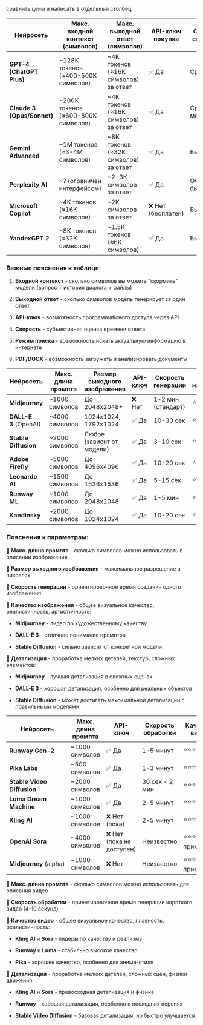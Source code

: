 сравнить цены и написать в отдельный столбец

| Нейросеть                  | Макс. входной контекст (символов)  | Макс. выходной ответ (символов)      | API-ключ покупка  | Средняя скорость  | Режим поиска      | Поддержка PDF/DOCX | цена <br>API-key |
| -------------------------- | ---------------------------------- | ------------------------------------ | ----------------- | ----------------- | ----------------- | ------------------ | ---------------- |
| **GPT-4 (ChatGPT Plus)**   | ~128K токенов (≈400-500K символов) | ~4K токенов (≈16K символов) за ответ | ✅ Да              | Средняя           | ✅ (через Bing)    | ✅ Да               |                  |
| **Claude 3 (Opus/Sonnet)** | ~200K токенов (≈600-800K символов) | ~4K токенов (≈16K символов) за ответ | ✅ Да              | Средняя-медленная | ❌ Нет             | ✅ Да               |                  |
| **Gemini Advanced**        | ~1M токенов (≈3-4M символов)       | ~8K токенов (≈32K символов) за ответ | ✅ Да              | Быстрая           | ✅ Да              | ✅ Да               |                  |
| **Perplexity AI**          | ~? (ограничен интерфейсом)         | ~2-3K символов за ответ              | ✅ Да              | Очень быстрая     | ✅ (основа модели) | ❌ Нет              |                  |
| **Microsoft Copilot**      | ~4K токенов (≈16K символов)        | ~2K символов за ответ                | ❌ Нет (бесплатен) | Быстрая           | ✅ Да              | ❌ Нет              |                  |
| **YandexGPT 2**            | ~8K токенов (≈32K символов)        | ~1.5K токенов (≈6K символов)         | ✅ Да              | Быстрая           | ✅ Да              | ❌ Нет              |                  |


### Важные пояснения к таблице:

1. **Входной контекст** - сколько символов вы можете "скормить" модели (вопрос + история диалога + файлы)
    
2. **Выходной ответ** - сколько символов модель генерирует за один ответ
    
3. **API-ключ** - возможность програмmaticного доступа через API
    
4. **Скорость** - субъективная оценка времени ответа
    
5. **Режим поиска** - возможность искать актуальную информацию в интернете
    
6. **PDF/DOCX** - возможность загружать и анализировать документы






| Нейросеть             | Макс. длина промпта | Размер выходного изображения | API-ключ | Скорость генерации | Качество изображения | Детализация |
| --------------------- | ------------------- | ---------------------------- | -------- | ------------------ | -------------------- | ----------- |
| **Midjourney**        | ~1000 символов      | До 2048x2048+                | ❌ Нет    | 1-2 мин (стандарт) | ⭐⭐⭐⭐⭐                | ⭐⭐⭐⭐⭐       |
| **DALL-E 3** (OpenAI) | ~4000 символов      | 1024x1024, 1792x1024         | ✅ Да     | 10-30 сек          | ⭐⭐⭐⭐                 | ⭐⭐⭐⭐        |
| **Stable Diffusion**  | ~2000 символов      | Любое (зависит от модели)    | ✅ Да     | 3-10 сек           | ⭐⭐⭐-⭐⭐⭐⭐⭐            | ⭐⭐⭐-⭐⭐⭐⭐⭐   |
| **Adobe Firefly**     | ~5000 символов      | До 4096x4096                 | ✅ Да     | 10-20 сек          | ⭐⭐⭐⭐                 | ⭐⭐⭐⭐        |
| **Leonardo AI**       | ~1500 символов      | До 1536x1536                 | ✅ Да     | 5-15 сек           | ⭐⭐⭐⭐                 | ⭐⭐⭐⭐        |
| **Runway ML**         | ~1000 символов      | До 2048x2048                 | ✅ Да     | 1-5 мин            | ⭐⭐⭐⭐                 | ⭐⭐⭐⭐        |
| **Kandinsky**         | ~2000 символов      | До 1024x1024                 | ✅ Да     | 10-20 сек          | ⭐⭐⭐                  | ⭐⭐⭐         |



### Пояснения к параметрам:

**🔹 Макс. длина промпта** - сколько символов можно использовать в описании изображения

**🔹 Размер выходного изображения** - максимальное разрешение в пикселях

**🔹 Скорость генерации** - ориентировочное время создания одного изображения

**🔹 Качество изображения** - общее визуальное качество, реалистичность, артистичность:

- **Midjourney** - лидер по художественному качеству
    
- **DALL-E 3** - отличное понимание промптов
    
- **Stable Diffusion** - сильно зависит от конкретной модели
    

**🔹 Детализация** - проработка мелких деталей, текстур, сложных элементов:

- **Midjourney** - лучшая детализация в сложных сценах
    
- **DALL-E 3** - хорошая детализация, особенно для реальных объектов
    
- **Stable Diffusion** - может достигать максимальной детализации с правильными моделями






| Нейросеть                  | Макс. длина промпта | API-ключ                 | Скорость обработки | Качество видео      | Детализация         |
| -------------------------- | ------------------- | ------------------------ | ------------------ | ------------------- | ------------------- |
| **Runway Gen-2**           | ~1000 символов      | ✅ Да                     | 1-5 минут          | ⭐⭐⭐⭐                | ⭐⭐⭐⭐                |
| **Pika Labs**              | ~500 символов       | ✅ Да                     | 1-3 минут          | ⭐⭐⭐⭐                | ⭐⭐⭐                 |
| **Stable Video Diffusion** | ~2000 символов      | ✅ Да                     | 30 сек - 2 мин     | ⭐⭐⭐                 | ⭐⭐⭐                 |
| **Luma Dream Machine**     | ~1000 символов      | ✅ Да                     | 2-5 минут          | ⭐⭐⭐⭐                | ⭐⭐⭐⭐                |
| **Kling AI**               | ~1000 символов      | ❌ Нет (пока)             | 2-5 минут          | ⭐⭐⭐⭐⭐               | ⭐⭐⭐⭐⭐               |
| **OpenAI Sora**            | ~4000 символов      | ❌ Нет (пока не доступен) | Неизвестно         | ⭐⭐⭐⭐⭐ (по примерам) | ⭐⭐⭐⭐⭐ (по примерам) |
| **Midjourney** (alpha)     | ~1000 символов      | ❌ Нет                    | Неизвестно         | ⭐⭐⭐⭐ (по примерам)  | ⭐⭐⭐⭐ (по примерам)  |


**🔹 Макс. длина промпта** - сколько символов можно использовать для описания видео

**🔹 Скорость обработки** - ориентировочное время генерации короткого видео (4-10 секунд)

**🔹 Качество видео** - общее визуальное качество, плавность, реалистичность:

- **Kling AI** и **Sora** - лидеры по качеству и реализму
    
- **Runway** и **Luma** - стабильно высокое качество
    
- **Pika** - хорошее качество, особенно для аниме-стиля
    

**🔹 Детализация** - проработка мелких деталей, сложных сцен, физики движения:

- **Kling AI** и **Sora** - превосходная детализация и физика
    
- **Runway** - хорошая детализация, особенно в последних версиях
    
- **Stable Video Diffusion** - базовая детализация, но быстро улучшается